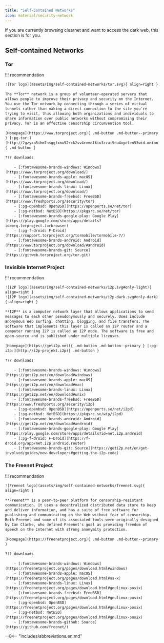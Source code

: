 ```yaml
---
title: "Self-Contained Networks"
icon: material/security-network
---
```

If you are currently browsing clearnet and want to access the dark web, this section is for you.

## Self-contained Networks

### Tor

!!! recommendation

    ![Tor logo](assets/img/self-contained-networks/tor.svg){ align=right }

    The **Tor** network is a group of volunteer-operated servers that allows people to improve their privacy and security on the Internet. You use the Tor network by connecting through a series of virtual tunnels rather than making a direct connection to the site you're trying to visit, thus allowing both organizations and individuals to share information over public networks without compromising their privacy. Tor is an effective censorship circumvention tool.

    [Homepage](https://www.torproject.org){ .md-button .md-button--primary } [:pg-tor:](http://2gzyxa5ihm7nsggfxnu52rck2vv4rvmdlkiu3zzui5du4xyclen53wid.onion){ .md-button }

    ??? downloads

        - [:fontawesome-brands-windows: Windows](https://www.torproject.org/download/)
        - [:fontawesome-brands-apple: macOS](https://www.torproject.org/download/)
        - [:fontawesome-brands-linux: Linux](https://www.torproject.org/download/)
        - [:fontawesome-brands-freebsd: FreeBSD](https://www.freshports.org/security/tor)
        - [:pg-openbsd: OpenBSD](https://openports.se/net/tor)
        - [:pg-netbsd: NetBSD](https://pkgsrc.se/net/tor)
        - [:fontawesome-brands-google-play: Google Play](https://play.google.com/store/apps/details?id=org.torproject.torbrowser)
        - [:pg-f-droid: F-Droid](https://support.torproject.org/tormobile/tormobile-7/)
        - [:fontawesome-brands-android: Android](https://www.torproject.org/download/#android)
        - [:fontawesome-brands-git: Source](https://gitweb.torproject.org/tor.git)

### Invisible Internet Project

!!! recommendation

    ![I2P logo](assets/img/self-contained-networks/i2p.svg#only-light){ align=right }
    ![I2P logo](assets/img/self-contained-networks/i2p-dark.svg#only-dark){ align=right }

    **I2P** is a computer network layer that allows applications to send messages to each other pseudonymously and securely. Uses include anonymous Web surfing, chatting, blogging, and file transfers. The software that implements this layer is called an I2P router and a computer running I2P is called an I2P node. The software is free and open-source and is published under multiple licenses.

    [Homepage](https://geti2p.net){ .md-button .md-button--primary } [:pg-i2p:](http://i2p-projekt.i2p){ .md-button }

    ??? downloads

        - [:fontawesome-brands-windows: Windows](https://geti2p.net/en/download#windows)
        - [:fontawesome-brands-apple: macOS](https://geti2p.net/en/download#mac)
        - [:fontawesome-brands-linux: Linux](https://geti2p.net/en/download#unix)
        - [:fontawesome-brands-freebsd: FreeBSD](https://www.freshports.org/security/i2p)
        - [:pg-openbsd: OpenBSD](https://openports.se/net/i2pd)
        - [:pg-netbsd: NetBSD](https://pkgsrc.se/wip/i2pd)
        - [:fontawesome-brands-android: Android](https://geti2p.net/en/download#android)
        - [:fontawesome-brands-google-play: Google Play](https://play.google.com/store/apps/details?id=net.i2p.android)
        - [:pg-f-droid: F-Droid](https://f-droid.org/app/net.i2p.android.router)
        - [:fontawesome-brands-git: Source](https://geti2p.net/en/get-involved/guides/new-developers#getting-the-i2p-code)

### The Freenet Project

!!! recommendation

    ![Freenet logo](assets/img/self-contained-networks/freenet.svg){ align=right }

    **Freenet** is a peer-to-peer platform for censorship-resistant communication. It uses a decentralized distributed data store to keep and deliver information, and has a suite of free software for publishing and communicating on the Web without fear of censorship. Both Freenet and some of its associated tools were originally designed by Ian Clarke, who defined Freenet's goal as providing freedom of speech on the Internet with strong anonymity protection.

    [Homepage](https://freenetproject.org){ .md-button .md-button--primary }

    ??? downloads

        - [:fontawesome-brands-windows: Windows](https://freenetproject.org/pages/download.html#windows)
        - [:fontawesome-brands-apple: macOS](https://freenetproject.org/pages/download.html#os-x)
        - [:fontawesome-brands-linux: Linux](https://freenetproject.org/pages/download.html#gnulinux-posix)
        - [:fontawesome-brands-freebsd: FreeBSD](https://freenetproject.org/pages/download.html#gnulinux-posix)
        - [:pg-openbsd: OpenBSD](https://freenetproject.org/pages/download.html#gnulinux-posix)
        - [:pg-netbsd: NetBSD](https://freenetproject.org/pages/download.html#gnulinux-posix)
        - [:fontawesome-brands-github: Source](https://github.com/freenet/)

--8<-- "includes/abbreviations.en.md"

